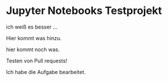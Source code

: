 # Jupyter Notebooks Testprojekt

ich weiß es besser
...

Hier kommt was hinzu.

hier kommt noch was.

Testen von Pull requests!


Ich habe die Aufgabe bearbeitet.